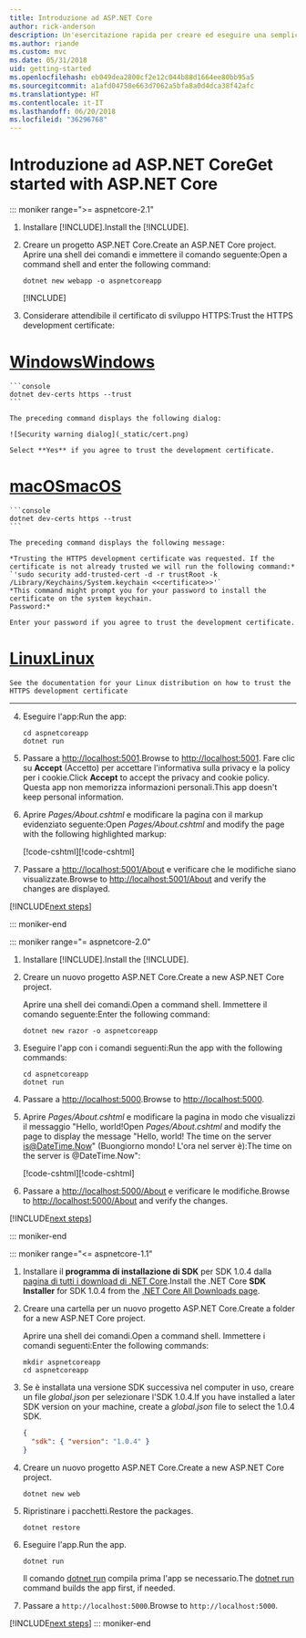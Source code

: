 ```yaml
---
title: Introduzione ad ASP.NET Core
author: rick-anderson
description: Un'esercitazione rapida per creare ed eseguire una semplice app Hello World usando ASP.NET Core.
ms.author: riande
ms.custom: mvc
ms.date: 05/31/2018
uid: getting-started
ms.openlocfilehash: eb049dea2800cf2e12c044b88d1664ee80bb95a5
ms.sourcegitcommit: a1afd04758e663d7062a5bfa8a0d4dca38f42afc
ms.translationtype: HT
ms.contentlocale: it-IT
ms.lasthandoff: 06/20/2018
ms.locfileid: "36296768"
---
```

# <a name="get-started-with-aspnet-core"></a><span data-ttu-id="a24a9-103">Introduzione ad ASP.NET Core</span><span class="sxs-lookup"><span data-stu-id="a24a9-103">Get started with ASP.NET Core</span></span>

::: moniker range=">= aspnetcore-2.1"

1. <span data-ttu-id="a24a9-104">Installare [!INCLUDE[](~/includes/2.1-SDK.md)].</span><span class="sxs-lookup"><span data-stu-id="a24a9-104">Install the [!INCLUDE[](~/includes/2.1-SDK.md)].</span></span>

2. <span data-ttu-id="a24a9-105">Creare un progetto ASP.NET Core.</span><span class="sxs-lookup"><span data-stu-id="a24a9-105">Create an ASP.NET Core project.</span></span> <span data-ttu-id="a24a9-106">Aprire una shell dei comandi e immettere il comando seguente:</span><span class="sxs-lookup"><span data-stu-id="a24a9-106">Open a command shell and enter the following command:</span></span>

    ```console
    dotnet new webapp -o aspnetcoreapp
    ```

    [!INCLUDE[](~/includes/webapp-alias-notice.md)]

3. <span data-ttu-id="a24a9-108">Considerare attendibile il certificato di sviluppo HTTPS:</span><span class="sxs-lookup"><span data-stu-id="a24a9-108">Trust the HTTPS development certificate:</span></span>

# <a name="windowstabwindows"></a>[<span data-ttu-id="a24a9-109">Windows</span><span class="sxs-lookup"><span data-stu-id="a24a9-109">Windows</span></span>](#tab/windows)

    ```console
    dotnet dev-certs https --trust
    ```

    The preceding command displays the following dialog:

    ![Security warning dialog](_static/cert.png)

    Select **Yes** if you agree to trust the development certificate.

# <a name="macostabmacos"></a>[<span data-ttu-id="a24a9-110">macOS</span><span class="sxs-lookup"><span data-stu-id="a24a9-110">macOS</span></span>](#tab/macos)

    ```console
    dotnet dev-certs https --trust
    ```

    The preceding command displays the following message:

    *Trusting the HTTPS development certificate was requested. If the certificate is not already trusted we will run the following command:*
    `'sudo security add-trusted-cert -d -r trustRoot -k /Library/Keychains/System.keychain <<certificate>>'`
    *This command might prompt you for your password to install the certificate on the system keychain.
    Password:*

    Enter your password if you agree to trust the development certificate.

# <a name="linuxtablinux"></a>[<span data-ttu-id="a24a9-111">Linux</span><span class="sxs-lookup"><span data-stu-id="a24a9-111">Linux</span></span>](#tab/linux)

    See the documentation for your Linux distribution on how to trust the HTTPS development certificate
---

4. <span data-ttu-id="a24a9-112">Eseguire l'app:</span><span class="sxs-lookup"><span data-stu-id="a24a9-112">Run the app:</span></span>

    ```console
    cd aspnetcoreapp
    dotnet run
    ```

5. <span data-ttu-id="a24a9-113">Passare a [http://localhost:5001](http://localhost:5001).</span><span class="sxs-lookup"><span data-stu-id="a24a9-113">Browse to [http://localhost:5001](http://localhost:5001).</span></span>  <span data-ttu-id="a24a9-114">Fare clic su **Accept** (Accetto) per accettare l'informativa sulla privacy e la policy per i cookie.</span><span class="sxs-lookup"><span data-stu-id="a24a9-114">Click **Accept** to accept the privacy and cookie policy.</span></span> <span data-ttu-id="a24a9-115">Questa app non memorizza informazioni personali.</span><span class="sxs-lookup"><span data-stu-id="a24a9-115">This app doesn't keep personal information.</span></span>

6. <span data-ttu-id="a24a9-116">Aprire *Pages/About.cshtml* e modificare la pagina con il markup evidenziato seguente:</span><span class="sxs-lookup"><span data-stu-id="a24a9-116">Open *Pages/About.cshtml* and modify the page with the following highlighted markup:</span></span>

    <span data-ttu-id="a24a9-117">[!code-cshtml[](sample/getting-started/about.cshtml?highlight=9)]</span><span class="sxs-lookup"><span data-stu-id="a24a9-117">[!code-cshtml[](sample/getting-started/about.cshtml?highlight=9)]</span></span>

7. <span data-ttu-id="a24a9-118">Passare a [http://localhost:5001/About](http://localhost:5001/About) e verificare che le modifiche siano visualizzate.</span><span class="sxs-lookup"><span data-stu-id="a24a9-118">Browse to [http://localhost:5001/About](http://localhost:5001/About) and verify the changes are displayed.</span></span>

[!INCLUDE[next steps](~/includes/getting-started/next-steps.md)]

::: moniker-end

::: moniker range="= aspnetcore-2.0"

1. <span data-ttu-id="a24a9-119">Installare [!INCLUDE[](~/includes/net-core-sdk-download-link.md)].</span><span class="sxs-lookup"><span data-stu-id="a24a9-119">Install the [!INCLUDE[](~/includes/net-core-sdk-download-link.md)].</span></span>

2. <span data-ttu-id="a24a9-120">Creare un nuovo progetto ASP.NET Core.</span><span class="sxs-lookup"><span data-stu-id="a24a9-120">Create a new ASP.NET Core project.</span></span>

   <span data-ttu-id="a24a9-121">Aprire una shell dei comandi.</span><span class="sxs-lookup"><span data-stu-id="a24a9-121">Open a command shell.</span></span> <span data-ttu-id="a24a9-122">Immettere il comando seguente:</span><span class="sxs-lookup"><span data-stu-id="a24a9-122">Enter the following command:</span></span>

    ```console
    dotnet new razor -o aspnetcoreapp
    ```

3. <span data-ttu-id="a24a9-123">Eseguire l'app con i comandi seguenti:</span><span class="sxs-lookup"><span data-stu-id="a24a9-123">Run the app with the following commands:</span></span>

    ```console
    cd aspnetcoreapp
    dotnet run
    ```

4. <span data-ttu-id="a24a9-124">Passare a [http://localhost:5000](http://localhost:5000).</span><span class="sxs-lookup"><span data-stu-id="a24a9-124">Browse to [http://localhost:5000](http://localhost:5000).</span></span>

5. <span data-ttu-id="a24a9-125">Aprire *Pages/About.cshtml* e modificare la pagina in modo che visualizzi il messaggio "Hello, world!</span><span class="sxs-lookup"><span data-stu-id="a24a9-125">Open *Pages/About.cshtml* and modify the page to display the message "Hello, world!</span></span> <span data-ttu-id="a24a9-126">The time on the server is@DateTime.Now" (Buongiorno mondo! L'ora nel server è):</span><span class="sxs-lookup"><span data-stu-id="a24a9-126">The time on the server is @DateTime.Now":</span></span>

    <span data-ttu-id="a24a9-127">[!code-cshtml[](sample/getting-started/about.cshtml?highlight=9&range=1-9)]</span><span class="sxs-lookup"><span data-stu-id="a24a9-127">[!code-cshtml[](sample/getting-started/about.cshtml?highlight=9&range=1-9)]</span></span>

6. <span data-ttu-id="a24a9-128">Passare a [http://localhost:5000/About](http://localhost:5000/About) e verificare le modifiche.</span><span class="sxs-lookup"><span data-stu-id="a24a9-128">Browse to [http://localhost:5000/About](http://localhost:5000/About) and verify the changes.</span></span>

[!INCLUDE[next steps](~/includes/getting-started/next-steps.md)]

::: moniker-end

::: moniker range="<= aspnetcore-1.1"

1. <span data-ttu-id="a24a9-129">Installare il **programma di installazione di SDK** per SDK 1.0.4 dalla [pagina di tutti i download di .NET Core](https://www.microsoft.com/net/download/all).</span><span class="sxs-lookup"><span data-stu-id="a24a9-129">Install the .NET Core **SDK Installer** for SDK 1.0.4 from the [.NET Core All Downloads page](https://www.microsoft.com/net/download/all).</span></span>

2. <span data-ttu-id="a24a9-130">Creare una cartella per un nuovo progetto ASP.NET Core.</span><span class="sxs-lookup"><span data-stu-id="a24a9-130">Create a folder for a new ASP.NET Core project.</span></span>

   <span data-ttu-id="a24a9-131">Aprire una shell dei comandi.</span><span class="sxs-lookup"><span data-stu-id="a24a9-131">Open a command shell.</span></span> <span data-ttu-id="a24a9-132">Immettere i comandi seguenti:</span><span class="sxs-lookup"><span data-stu-id="a24a9-132">Enter the following commands:</span></span>

   ```console
   mkdir aspnetcoreapp
   cd aspnetcoreapp
   ```

3. <span data-ttu-id="a24a9-133">Se è installata una versione SDK successiva nel computer in uso, creare un file *global.json* per selezionare l'SDK 1.0.4.</span><span class="sxs-lookup"><span data-stu-id="a24a9-133">If you have installed a later SDK version on your machine, create a *global.json* file to select the 1.0.4 SDK.</span></span>

   ```json
   {
     "sdk": { "version": "1.0.4" }
   }
   ```

4. <span data-ttu-id="a24a9-134">Creare un nuovo progetto ASP.NET Core.</span><span class="sxs-lookup"><span data-stu-id="a24a9-134">Create a new ASP.NET Core project.</span></span>

   ```console
   dotnet new web
   ```

5. <span data-ttu-id="a24a9-135">Ripristinare i pacchetti.</span><span class="sxs-lookup"><span data-stu-id="a24a9-135">Restore the packages.</span></span>

    ```console
    dotnet restore
    ```

6. <span data-ttu-id="a24a9-136">Eseguire l'app.</span><span class="sxs-lookup"><span data-stu-id="a24a9-136">Run the app.</span></span>

   ```console
   dotnet run
   ```

   <span data-ttu-id="a24a9-137">Il comando [dotnet run](/dotnet/core/tools/dotnet-run) compila prima l'app se necessario.</span><span class="sxs-lookup"><span data-stu-id="a24a9-137">The [dotnet run](/dotnet/core/tools/dotnet-run) command builds the app first, if needed.</span></span>

7. <span data-ttu-id="a24a9-138">Passare a `http://localhost:5000`.</span><span class="sxs-lookup"><span data-stu-id="a24a9-138">Browse to `http://localhost:5000`.</span></span>

[!INCLUDE[next steps](~/includes/getting-started/next-steps.md)]
::: moniker-end
